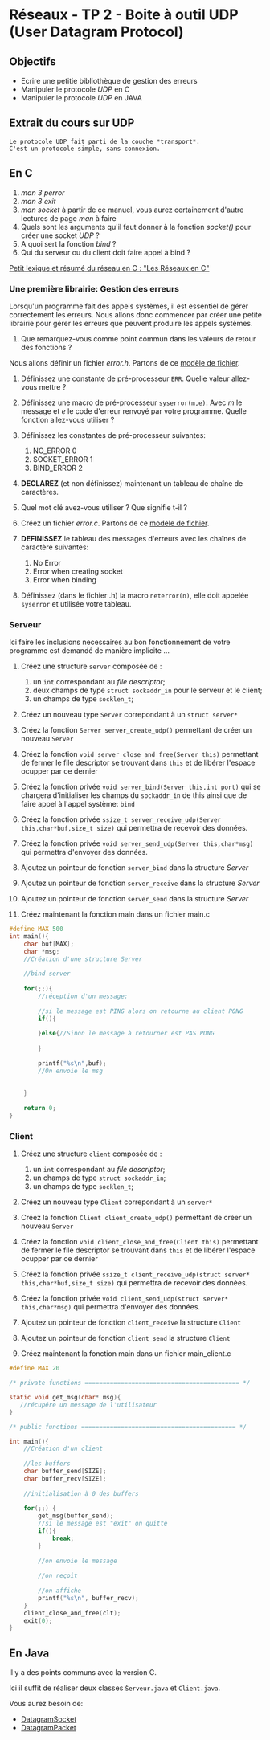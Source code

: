 # Réseaux - TP 2 - Boite à outil UDP (User Datagram Protocol)

## Objectifs 

* Ecrire une petitie bibliothèque de gestion des erreurs
* Manipuler le protocole *UDP* en C 
* Manipuler le protocole *UDP* en JAVA

## Extrait du cours sur UDP
```
Le protocole UDP fait parti de la couche *transport*. 
C'est un protocole simple, sans connexion. 
```

## En C

1. *man 3 perror*
2. *man 3 exit*
3. *man socket* à partir de ce manuel, vous aurez certainement d'autre lectures de page *man* à faire
4. Quels sont les arguments qu'il faut donner à la fonction *socket()* pour créer une socket *UDP* ? 
5. A quoi sert la fonction *bind* ? 
6. Qui du serveur ou du client doit faire appel à bind ? 



[Petit lexique et résumé du réseau en C : "Les Réseaux en C"](lietard.fr/teaching/rsx.md)

### Une première librairie: Gestion des erreurs 

Lorsqu'un programme fait des appels systèmes, il est essentiel de gérer correctement les erreurs. Nous allons donc commencer par créer une petite librairie pour gérer les erreurs que peuvent produire les appels systèmes. 


1. Que remarquez-vous comme point commun dans les valeurs de retour des fonctions ? 

Nous allons définir un fichier *error.h*. Partons de ce [modèle de fichier](lietard.fr/teaching/template.h). 

1. Définissez une constante de pré-processeur `ERR`. Quelle valeur allez-vous mettre ? 
2. Définissez une macro de pré-processeur `syserror(m,e)`. Avec *m* le message et *e* le code d'erreur renvoyé par votre programme. Quelle fonction allez-vous utiliser ? 
3. Définissez les constantes de pré-processeur suivantes: 

    1. NO_ERROR 0        
    2. SOCKET_ERROR 1
    3. BIND_ERROR 2
    
4. **DECLAREZ** (et non définissez) maintenant un tableau de chaîne de caractères.
5. Quel mot clé avez-vous utiliser ? Que signifie t-il ? 
6. Créez un fichier *error.c*. Partons de ce [modèle de fichier](lietard.fr/teaching/template.c).
7. **DEFINISSEZ** le tableau des messages d'erreurs avec les chaînes de caractère suivantes: 
    1. No Error
    2. Error when creating socket
    3. Error when binding 
8. Définissez (dans le fichier .h) la macro `neterror(n)`, elle doit appelée `syserror` et utilisée votre tableau. 

### Serveur 

Ici faire les inclusions necessaires au bon fonctionnement de votre programme est demandé de manière implicite ... 

1. Créez une structure `server` composée de :
    1. un `int` correspondant au *file descriptor*;
    2. deux champs de type `struct sockaddr_in` pour le serveur et le client;
    3. un champs de type `socklen_t`;

1. Créez un nouveau type `Server` correpondant à un `struct server*` 
2. Créez la fonction `Server server_create_udp()` permettant de créer un nouveau `Server`
3. Créez la fonction `void server_close_and_free(Server this)` permettant de fermer le file descriptor se trouvant dans  `this` et de libérer l'espace ocupper par ce dernier 
4. Créez la fonction privée `void server_bind(Server this,int port)` qui se chargera d'initialiser les champs du `sockaddr_in` de this ainsi que de faire appel à l'appel système: `bind`
5. Créez la fonction privée `ssize_t server_receive_udp(Server this,char*buf,size_t size)` qui permettra de recevoir des données. 
6. Créez la fonction privée `void server_send_udp(Server this,char*msg)` qui permettra d'envoyer des données. 
7. Ajoutez un pointeur de fonction `server_bind`  dans la structure *Server*
8. Ajoutez un pointeur de fonction `server_receive`  dans la structure *Server*
9. Ajoutez un pointeur de fonction `server_send` dans la structure *Server*
10. Créez maintenant la fonction main dans un fichier main.c
```c
#define MAX 500
int main(){
    char buf[MAX];
    char *msg;
    //Création d'une structure Server
    
    //bind server
    
    for(;;){
        //réception d'un message:
        
        //si le message est PING alors on retourne au client PONG
        if(){
        
        }else{//Sinon le message à retourner est PAS PONG 
        
        }
        
        printf("%s\n",buf);
        //On envoie le msg
        
        
    }
    
    return 0;
}
```

### Client 
1. Créez une structure `client` composée de :
    1. un `int` correspondant au *file descriptor*;
    2. un champs de type `struct sockaddr_in`;
    3. un champs de type `socklen_t`;

1. Créez un nouveau type `Client` correpondant à un `server*` 
2. Créez la fonction `Client client_create_udp()` permettant de créer un nouveau `Server`
3. Créez la fonction `void client_close_and_free(Client this)` permettant de fermer le file descriptor se trouvant dans  `this` et de libérer l'espace ocupper par ce dernier 
4. Créez la fonction privée `ssize_t client_receive_udp(struct server* this,char*buf,size_t size)` qui permettra de recevoir des données. 
5. Créez la fonction privée `void client_send_udp(struct server* this,char*msg)` qui permettra d'envoyer des données. 
6. Ajoutez un pointeur de fonction `client_receive` la structure `Client`
7. Ajoutez un pointeur de fonction `client_send` la structure `Client`
8. Créez maintenant la fonction main dans un fichier main_client.c


```c
#define MAX 20

/* private functions =========================================== */

static void get_msg(char* msg){
   //récupére un message de l'utilisateur 
}

/* public functions =========================================== */

int main(){
    //Création d'un client 
    
    //les buffers
    char buffer_send[SIZE];
    char buffer_recv[SIZE];
    
    //initialisation à 0 des buffers 
    
    for(;;) {
        get_msg(buffer_send);
        //si le message est "exit" on quitte
        if(){
            break;
        }
        
        //on envoie le message
        
        //on reçoit
        
        //on affiche
        printf("%s\n", buffer_recv);
    }
    client_close_and_free(clt);
    exit(0);
}
```


## En Java

Il y a des points communs avec la version C. 

Ici il suffit de réaliser deux classes `̀Serveur.java` et `Client.java`. 

Vous aurez besoin de: 
* [DatagramSocket](https://docs.oracle.com/javase/8/docs/api/java/net/DatagramSocket.html)
* [DatagramPacket](https://docs.oracle.com/javase/8/docs/api/java/net/DatagramPacket.html)


